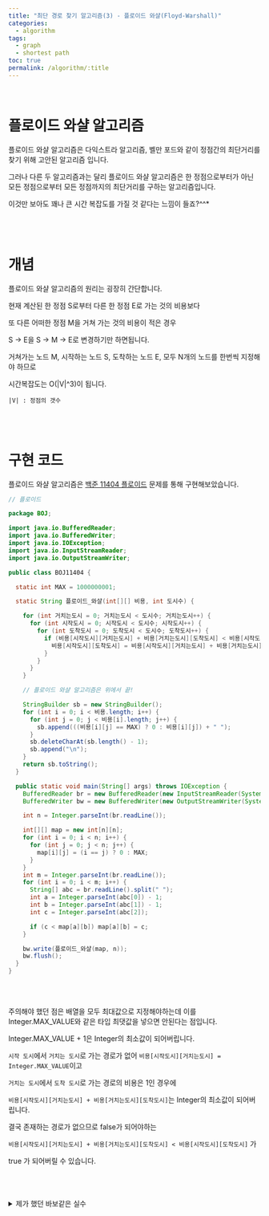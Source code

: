 ```yaml
---
title: "최단 경로 찾기 알고리즘(3) - 플로이드 와샬(Floyd-Warshall)"
categories:
  - algorithm
tags:
  - graph
  - shortest path
toc: true
permalink: /algorithm/:title
---
```

<br>

# 플로이드 와샬 알고리즘

플로이드 와샬 알고리즘은 다익스트라 알고리즘, 벨만 포드와 같이 정점간의 최단거리를 찾기 위해 고안된 알고리즘 입니다.

그러나 다른 두 알고리즘과는 달리 플로이드 와샬 알고리즘은 한 정점으로부터가 아닌 모든 정점으로부터 모든 정점까지의 최단거리를 구하는 알고리즘입니다.

이것만 보아도 꽤나 큰 시간 복잡도를 가질 것 같다는 느낌이 들죠?^^*
<br>
<br>
<br>
<br>

# 개념

플로이드 와샬 알고리즘의 원리는 굉장히 간단합니다.

현재 계산된 한 정점 S로부터 다른 한 정점 E로 가는 것의 비용보다

또 다른 어떠한 정점 M을 거쳐 가는 것의 비용이 적은 경우

S -> E을 S -> M -> E로 변경하기만 하면됩니다.

거쳐가는 노드 M, 시작하는 노드 S, 도착하는 노드 E, 모두 N개의 노드를 한번씩 지정해야 하므로

 시간복잡도는 O(\|V\|^3)이 됩니다.

`|V| : 정점의 갯수`
<br>
<br>
<br>
<br>

# 구현 코드

플로이드 와샬 알고리즘은 [백준 11404 플로이드](https://www.acmicpc.net/problem/11404) 문제를 통해 구현해보았습니다.

```java
// 플로이드

package BOJ;

import java.io.BufferedReader;
import java.io.BufferedWriter;
import java.io.IOException;
import java.io.InputStreamReader;
import java.io.OutputStreamWriter;

public class BOJ11404 {

  static int MAX = 1000000001;

  static String 플로이드_와샬(int[][] 비용, int 도시수) {

    for (int 거치는도시 = 0; 거치는도시 < 도시수; 거치는도시++) {
      for (int 시작도시 = 0; 시작도시 < 도시수; 시작도시++) {
        for (int 도착도시 = 0; 도착도시 < 도시수; 도착도시++) {
          if (비용[시작도시][거치는도시] + 비용[거치는도시][도착도시] < 비용[시작도시][도착도시]) {
            비용[시작도시][도착도시] = 비용[시작도시][거치는도시] + 비용[거치는도시][도착도시];
          }
        }
      }
    }

    // 플로이드 와샬 알고리즘은 위에서 끝!

    StringBuilder sb = new StringBuilder();
    for (int i = 0; i < 비용.length; i++) {
      for (int j = 0; j < 비용[i].length; j++) {
        sb.append(((비용[i][j] == MAX) ? 0 : 비용[i][j]) + " ");
      }
      sb.deleteCharAt(sb.length() - 1);
      sb.append("\n");
    }
    return sb.toString();
  }

  public static void main(String[] args) throws IOException {
    BufferedReader br = new BufferedReader(new InputStreamReader(System.in));
    BufferedWriter bw = new BufferedWriter(new OutputStreamWriter(System.out));

    int n = Integer.parseInt(br.readLine());

    int[][] map = new int[n][n];
    for (int i = 0; i < n; i++) {
      for (int j = 0; j < n; j++) {
        map[i][j] = (i == j) ? 0 : MAX;
      }
    }
    int m = Integer.parseInt(br.readLine());
    for (int i = 0; i < m; i++) {
      String[] abc = br.readLine().split(" ");
      int a = Integer.parseInt(abc[0]) - 1;
      int b = Integer.parseInt(abc[1]) - 1;
      int c = Integer.parseInt(abc[2]);

      if (c < map[a][b]) map[a][b] = c;
    }

    bw.write(플로이드_와샬(map, n));
    bw.flush();
  }
}
```

<br>
<br>

주의해야 했던 점은 배열을 모두 최대값으로 지정해야하는데 이를 Integer.MAX_VALUE와 같은 타입 최댓값을 넣으면 안된다는 점입니다.

Integer.MAX_VALUE + 1은 Integer의 최소값이 되어버립니다.

`시작 도시`에서 `거치는 도시`로 가는 경로가 없어 `비용[시작도시][거치는도시] = Integer.MAX_VALUE`이고

`거치는 도시`에서 `도착 도시`로 가는 경로의 비용은 1인 경우에

`비용[시작도시][거치는도시] + 비용[거치는도시][도착도시]`는 Integer의 최소값이 되어버립니다.

결국 존재하는 경로가 없으므로 false가 되어야하는

`비용[시작도시][거치는도시] + 비용[거치는도시][도착도시] < 비용[시작도시][도착도시]` 가

true 가 되어버릴 수 있습니다.
<br>
<br>
<br>
<br>

<details>
<summary>제가 했던 바보같은 실수</summary>
<div markdown="1">

<br>

문제를 보면 `시작 도시와 도착 도시를 연결하는 노선은 하나가 아닐 수 있다.` 라는 문장이 있습니다.

무조건 경로의 최소값을 보여주면 되겠다 싶어 비용 표를 `PriorityQueue<Integer>[n][n]`로 생성하려 했습니다.

구현하면서도 메모리 사용이 장난이 아니겠는데? 생각했습니다.

그냥 저장할때 작은 경우에만 저장하면 됐습니다^^;

</div>
</details>

<br>